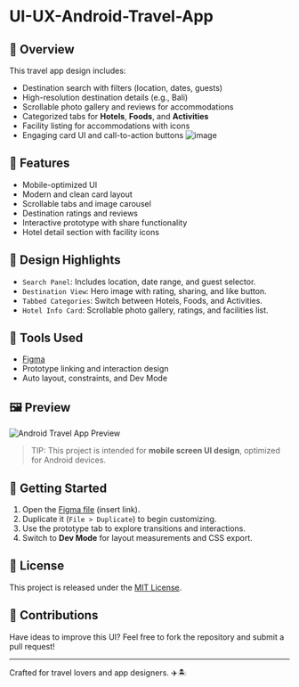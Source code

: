 # UI-UX-Android-Travel-App

## 📱 Overview

This travel app design includes:
- Destination search with filters (location, dates, guests)
- High-resolution destination details (e.g., Bali)
- Scrollable photo gallery and reviews for accommodations
- Categorized tabs for **Hotels**, **Foods**, and **Activities**
- Facility listing for accommodations with icons
- Engaging card UI and call-to-action buttons
 ![image](https://github.com/user-attachments/assets/d5923334-1e60-456c-8c76-5df50a65779a)
 

## 🎯 Features

- Mobile-optimized UI
- Modern and clean card layout
- Scrollable tabs and image carousel
- Destination ratings and reviews
- Interactive prototype with share functionality
- Hotel detail section with facility icons

## 📁 Design Highlights

- `Search Panel`: Includes location, date range, and guest selector.
- `Destination View`: Hero image with rating, sharing, and like button.
- `Tabbed Categories`: Switch between Hotels, Foods, and Activities.
- `Hotel Info Card`: Scrollable photo gallery, ratings, and facilities list.

## 🧰 Tools Used

- [Figma](https://figma.com/)
- Prototype linking and interaction design
- Auto layout, constraints, and Dev Mode

## 🖼️ Preview

![Android Travel App Preview](./assets/android-travel-app-preview.png)

> TIP: This project is intended for **mobile screen UI design**, optimized for Android devices.

## 🚀 Getting Started

1. Open the [Figma file](#) (insert link).
2. Duplicate it (`File > Duplicate`) to begin customizing.
3. Use the prototype tab to explore transitions and interactions.
4. Switch to **Dev Mode** for layout measurements and CSS export.

## 📜 License

This project is released under the [MIT License](LICENSE).

## 🙌 Contributions

Have ideas to improve this UI? Feel free to fork the repository and submit a pull request!

---

Crafted for travel lovers and app designers. ✈️🏝️
